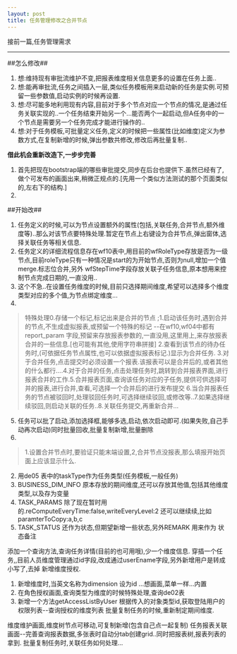 ```yaml
---
layout: post
title: 任务管理修改之合并节点 
---  
```

接前一篇,任务管理需求

---
##怎么修改##
1. 想:维持现有审批流维护不变,把报表维度相关信息更多的设置在任务上面..
2. 想:能再审批流,任务之间插入一层,类似任务模板用来启动新的任务是实例.可预留一些参数值,启动实例的时候再设置.
3. 想:尽可能多地利用现有内容,目前对于多个节点对应一个节点的情况,是通过任务关联实现的..一个任务结束开始另一个...能否两个一起启动,但A任务中的一个节点是需要另一个任务完成才能进行操作的..
4. 想:对于任务模板,可批量定义任务,定义的时候把一些属性(比如维度)定义为参数方式,在复制新增的时候,弹出参数共修改,修改后再批量复制..

**借此机会重新改造下,一步步完善**
1. 首先把现在bootstrap端的哪些审批提交,同步在后台也提供下.虽然已经有了,做个可发布的画面出来,稍微正规点的.[先用一个类似方法测试的那个页面类似的,左右下的结构.]
2. 
##开始改##
1. 任务定义的时候,可以为节点设置额外的属性(包括,关联任务,合并节点,额外维度等)..那么对该节点要特殊处理.暂定在节点上右键设为合并节点,弹出窗体,选择关联任务等相关信息.
2. 任务定义的详细流程信息存在wf10表中,用目前的wfRoleType存放是否为一级节点,目前roleType只有一种情况是start的为开始节点,否则为null,增加一个值merge.标志位合并,另外 wfStepTime字段存放关联子任务信息,原本想用来控制节点完成日期的,一直没用..
3. 这个不急..在设置任务维度的时候,目前只选择期间维度,希望可以选择多个维度类型对应的多个值,为节点绑定维度...
4. 
>特殊处理0.存储一个标记,标记出来是合并的节点 ;1.启动该任务时,遇到合并的节点,不生成虚拟报表,或预留一个特殊的标记 --在wf10,wf04中都有report_param 字段,预留来存放报表参数的,一直没用,这里用上,来存放报表合并的一些信息.[也可能有其他,使用字符串拼接]
>2.查看到该节点的待办任务时,(可依据任务节点属性,也可以依据虚拟报表标记.)显示为合并任务. 3.对于合并任务,点击提交时必须设置一个报表.该报表可以是合并后的,或者其他的什么都行....4.对于合并的任务,点击处理任务时,跳转到合并报表界面,进行报表合并的工作.5.合并报表页面,查询该任务对应的子任务,提供可供选择可并的报表,进行合并,查看,可选择一个合并后的进行发布提交 6.当合并报表任务的节点被驳回时,处理驳回任务时,可选择继续驳回,或修改等..7.如果选择继续驳回,则启动关联的任务..8.关联任务提交,再重新合并...    

5. 任务可以批了启动,添加选择框,能够多选,启动,依次启动即可.(如果失败,自己手动再次启动)同时批量回收,批量复制新增,批量删除  
6. 
>1.设置合并节点时,要验证只能末端设置,2,合并节点没报表,那么填报开始页面上应该显示什么.  


2. 用de05 表中的taskType作为任务类型(任务模板,一般任务)
3. BUSINESS_DIM_INFO 原本存放的期间维度,还可以存放其他值,包括其他维度类型,以及存为变量
4. TASK_PARAMS 除了现在暂时用的.reComputeEveryTime:false,writeEveryLevel:2 还可以继续续,比如 paramterToCopy:a,b,c
5. TASK_STATUS 还作为状态,但期望新增一些状态,另外REMARK 用来作为 状态备注

添加一个查询方法,查询任务详情(目前的也可用哦),少一个维度信息.
穿插一个任务,,目前人员维度管理通过id字段,改成通过userEname字段,另外新增用户是转成小写了,去掉
新增维度授权.
1. 新增维度时,当英文名称为dimension 设为id ...想画面,菜单一样...内置
2. 在角色授权画面,查询类型为维度的时候特殊处理,查询de02表
3. 新增一个方法getAccessListByUser 根据传入的对象类型id,获取登陆用户的权限列表--查询授权的维度列表
批量复制任务的时候,重新制定期间维度.

维度维护画面,维度树节点可移动,可复制新增(包含自己点一起复制)
任务报表关联画面--完善查询报表数据,多张表时自动分tab创建grid..同时把报表树,报表列表的拿到.
批量复制任务时,关联任务如何处理...






